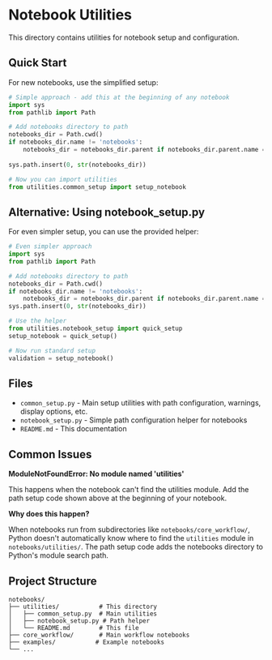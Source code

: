 # Notebook Utilities

This directory contains utilities for notebook setup and configuration.

## Quick Start

For new notebooks, use the simplified setup:

```python
# Simple approach - add this at the beginning of any notebook
import sys
from pathlib import Path

# Add notebooks directory to path
notebooks_dir = Path.cwd()
if notebooks_dir.name != 'notebooks':
    notebooks_dir = notebooks_dir.parent if notebooks_dir.parent.name == 'notebooks' else notebooks_dir.parent.parent / 'notebooks'
    
sys.path.insert(0, str(notebooks_dir))

# Now you can import utilities
from utilities.common_setup import setup_notebook
```

## Alternative: Using notebook_setup.py

For even simpler setup, you can use the provided helper:

```python
# Even simpler approach
import sys
from pathlib import Path

# Add notebooks directory to path
notebooks_dir = Path.cwd()
if notebooks_dir.name != 'notebooks':
    notebooks_dir = notebooks_dir.parent if notebooks_dir.parent.name == 'notebooks' else notebooks_dir.parent.parent / 'notebooks'
sys.path.insert(0, str(notebooks_dir))

# Use the helper
from utilities.notebook_setup import quick_setup
setup_notebook = quick_setup()

# Now run standard setup
validation = setup_notebook()
```

## Files

- `common_setup.py` - Main setup utilities with path configuration, warnings, display options, etc.
- `notebook_setup.py` - Simple path configuration helper for notebooks
- `README.md` - This documentation

## Common Issues

**ModuleNotFoundError: No module named 'utilities'**

This happens when the notebook can't find the utilities module. Add the path setup code shown above at the beginning of your notebook.

**Why does this happen?**

When notebooks run from subdirectories like `notebooks/core_workflow/`, Python doesn't automatically know where to find the `utilities` module in `notebooks/utilities/`. The path setup code adds the notebooks directory to Python's module search path.

## Project Structure

```
notebooks/
├── utilities/           # This directory
│   ├── common_setup.py  # Main utilities
│   ├── notebook_setup.py # Path helper
│   └── README.md        # This file
├── core_workflow/       # Main workflow notebooks
├── examples/           # Example notebooks
└── ...
``` 